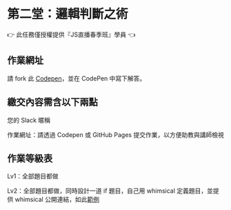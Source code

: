 

# 第二堂：邏輯判斷之術
👉 此任務僅授權提供『JS直播春季班』學員 👈

## 作業網址
請 fork 此 [Codepen](https://codepen.io/hexschool/pen/ZEpwNwy)，並在 CodePen 中寫下解答。 

##  繳交內容需含以下兩點
您的 Slack 暱稱

作業網址：請透過 Codepen 或 GitHub Pages 提交作業，以方便助教與講師檢視

## 作業等級表
Lv1：全部題目都做

Lv2：全部題目都做，同時設計一道 if 題目，自己用 whimsical 定義題目，並提供 whimsical 公開連結，如此[範例](https://whimsical.com/4oYtsHWjADWsieeNrjY1Xa)